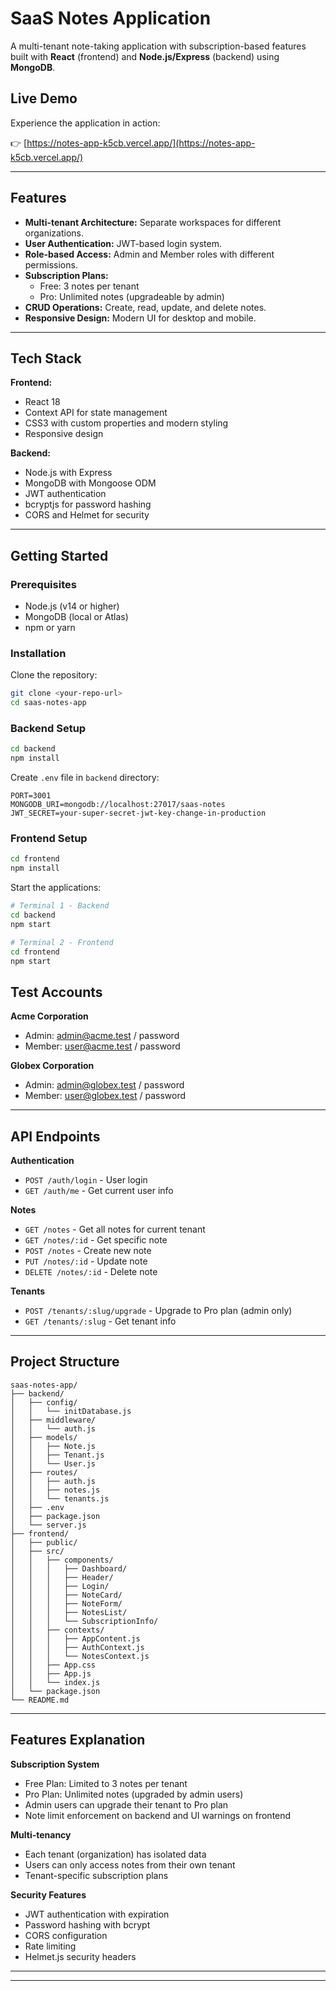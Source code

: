 
# SaaS Notes Application

A multi-tenant note-taking application with subscription-based features built with **React** (frontend) and **Node.js/Express** (backend) using **MongoDB**.

## Live Demo

Experience the application in action:

👉 [https://notes-app-k5cb.vercel.app/](https://notes-app-k5cb.vercel.app/)


---

## Features

- **Multi-tenant Architecture:** Separate workspaces for different organizations.
- **User Authentication:** JWT-based login system.
- **Role-based Access:** Admin and Member roles with different permissions.
- **Subscription Plans:**
  - Free: 3 notes per tenant
  - Pro: Unlimited notes (upgradeable by admin)
- **CRUD Operations:** Create, read, update, and delete notes.
- **Responsive Design:** Modern UI for desktop and mobile.

---

## Tech Stack

**Frontend:**
- React 18
- Context API for state management
- CSS3 with custom properties and modern styling
- Responsive design

**Backend:**
- Node.js with Express
- MongoDB with Mongoose ODM
- JWT authentication
- bcryptjs for password hashing
- CORS and Helmet for security

---

## Getting Started

### Prerequisites
- Node.js (v14 or higher)
- MongoDB (local or Atlas)
- npm or yarn

### Installation
Clone the repository:

```bash
git clone <your-repo-url>
cd saas-notes-app
```

### Backend Setup

```bash
cd backend
npm install
```

Create `.env` file in `backend` directory:

```env
PORT=3001
MONGODB_URI=mongodb://localhost:27017/saas-notes
JWT_SECRET=your-super-secret-jwt-key-change-in-production
```

### Frontend Setup

```bash
cd frontend
npm install
```

Start the applications:

```bash
# Terminal 1 - Backend
cd backend
npm start

# Terminal 2 - Frontend
cd frontend
npm start
```

## Test Accounts

**Acme Corporation**
- Admin: admin@acme.test / password
- Member: user@acme.test / password

**Globex Corporation**
- Admin: admin@globex.test / password
- Member: user@globex.test / password

---

## API Endpoints

**Authentication**
- `POST /auth/login` - User login
- `GET /auth/me` - Get current user info

**Notes**
- `GET /notes` - Get all notes for current tenant
- `GET /notes/:id` - Get specific note
- `POST /notes` - Create new note
- `PUT /notes/:id` - Update note
- `DELETE /notes/:id` - Delete note

**Tenants**
- `POST /tenants/:slug/upgrade` - Upgrade to Pro plan (admin only)
- `GET /tenants/:slug` - Get tenant info

---

## Project Structure

```
saas-notes-app/
├── backend/
│   ├── config/
│   │   └── initDatabase.js
│   ├── middleware/
│   │   └── auth.js
│   ├── models/
│   │   ├── Note.js
│   │   ├── Tenant.js
│   │   └── User.js
│   ├── routes/
│   │   ├── auth.js
│   │   ├── notes.js
│   │   └── tenants.js
│   ├── .env
│   ├── package.json
│   └── server.js
├── frontend/
│   ├── public/
│   ├── src/
│   │   ├── components/
│   │   │   ├── Dashboard/
│   │   │   ├── Header/
│   │   │   ├── Login/
│   │   │   ├── NoteCard/
│   │   │   ├── NoteForm/
│   │   │   ├── NotesList/
│   │   │   └── SubscriptionInfo/
│   │   ├── contexts/
│   │   │   ├── AppContent.js
│   │   │   ├── AuthContext.js
│   │   │   └── NotesContext.js
│   │   ├── App.css
│   │   ├── App.js
│   │   └── index.js
│   └── package.json
└── README.md
```

---

## Features Explanation

**Subscription System**
- Free Plan: Limited to 3 notes per tenant
- Pro Plan: Unlimited notes (upgraded by admin users)
- Admin users can upgrade their tenant to Pro plan
- Note limit enforcement on backend and UI warnings on frontend

**Multi-tenancy**
- Each tenant (organization) has isolated data
- Users can only access notes from their own tenant
- Tenant-specific subscription plans

**Security Features**
- JWT authentication with expiration
- Password hashing with bcrypt
- CORS configuration
- Rate limiting
- Helmet.js security headers

---
---
